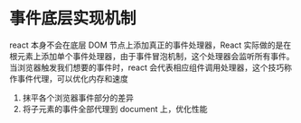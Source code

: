 # 事件底层实现机制

react 本身不会在底层 DOM 节点上添加真正的事件处理器，React 实际做的是在根元素上添加单个事件处理器，由于事件冒泡机制，这个处理器会监听所有事件。当浏览器触发我们想要的事件时，react 会代表相应组件调用处理器，这个技巧称作事件代理，可以优化内存和速度

1. 抹平各个浏览器事件部分的差异
2. 将子元素的事件全部代理到 document 上，优化性能
